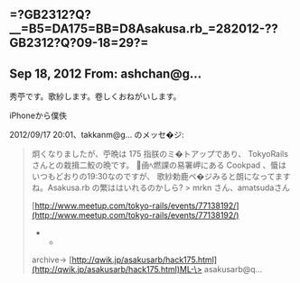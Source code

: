 ## =?GB2312?Q?\_\_=B5=DA175=BB=D8Asakusa.rb\_=282012-??GB2312?Q?09-18=29?=

## Sep 18, 2012 From: ashchan@g...

秀苧です。歌紗します。卷しくおねがいします。

iPhoneから僕佚

2012/09/17 20:01、takkanm@g... のメッセ�ジ:

> 炯くなりましたが、苧晩は 175 指朕のミ�トアップであり、 TokyoRails さんとの栽揖二鮫の晩です。 凾ﾍ燃課の易署岬にある Cookpad 、蜃はいつもどおりの19:30なのですが、 歌紗勅鹿ペ�ジみると朗になってますね。Asakusa.rb の繁ははいれるのかしら? \> mrkn さん、amatsudaさん
> 
> [http://www.meetup.com/tokyo-rails/events/77138192/](http://www.meetup.com/tokyo-rails/events/77138192/)
> 
> - -
> 
> archive-\> [http://qwik.jp/asakusarb/hack175.html](http://qwik.jp/asakusarb/hack175.html)ML-\> asakusarb@q...
